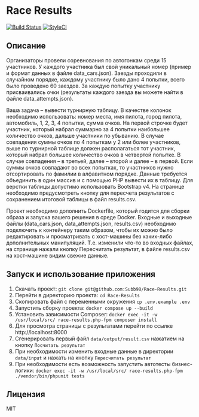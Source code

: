 # Race Results
[![Build Status](https://travis-ci.org/Subb98/Race-Results.svg?branch=master)](https://travis-ci.org/Subb98/Race-Results)
[![StyleCI](https://styleci.io/repos/559265810/shield)](https://styleci.io/repos/559265810)

## Описание
Организаторы провели соревнования по автогонкам среди 15 участников. У каждого участника был свой уникальный номер (пример и формат данных в файле data_cars.json). Заезды проходили в случайном порядке, каждому участнику было дано 4 попытки, всего было проведено 60 заездов. За каждую попытку участнику присваивались очки (результаты каждого заезда вы можете найти в файле data_attempts.json).

Ваша задача &ndash; вывести турнирную таблицу. В качестве колонок необходимо использовать: номер места, имя пилота, город пилота, автомобиль, 1, 2, 3, 4 попытки, сумма очков. На первой строчке будет участник, который набрал суммарно за 4 попытки наибольшее количество очков, дальше участники по убыванию. В случае совпадения суммы очков по 4 попыткам у 2 или более участников, выше по турнирной таблице должен располагаться тот участник, который набрал большее количество очков в четвертой попытке. В случае совпадения &ndash; в третьей, далее &ndash; второй и далее &ndash; в первой. Если суммы очков совпадают во всех попытках, то участников нужно отсортировать по фамилии в алфавитном порядке. Данные требуется объединить в один массив и с помощью PHP вывести их в таблицу. Для верстки таблицы допустимо использовать Bootstrap v4. На странице необходимо предусмотреть кнопку для пересчета результатов с сохранением итоговой таблицы в файл results.csv.

Проект необходимо дополнить Dockerfile, который годится для сборки образа и запуска вашего решения в среде Docker. Входные и выходные файлы (data_cars.json, data_attempts.json, results.csv) необходимо подключить к контейнеру таким образом, чтобы их можно было редактировать и просматривать с хост-машины без каких-либо дополнительных манипуляций. Т.е. изменили что-то во входных файлах, на странице нажали кнопку Пересчитать результат, в файле results.csv на хост-машине видим свежие данные.

## Запуск и использование приложения
1. Скачать проект: `git clone git@github.com:Subb98/Race-Results.git`
2. Перейти в директорию проекта: `cd Race-Results`
3. Скопировать файл с переменными окружения `cp .env.example .env`
4. Запустить сборку проекта: `docker compose up --build`
5. Установить зависимости Composer: `docker exec -it -w /usr/local/src/ race-results.php-fpm composer install`
6. Для просмотра страницы с результатами перейти по ссылке http://localhost:8000
7. Сгенерировать первый файл `data/output/result.csv` нажатием на кнопку `Посчитать результат`
8. При необходимости изменить входные данные в директории `data/input` и нажать на кнопку `Пересчитать результат`
9. При необходимости есть возможность запустить автотесты бизнес-логики: `docker exec -it -w /usr/local/src/ race-results.php-fpm ./vendor/bin/phpunit tests`

## Лицензия
MIT
